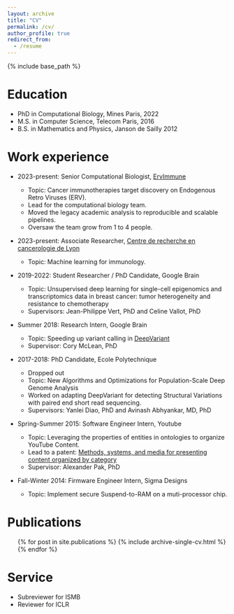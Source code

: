 ```yaml
---
layout: archive
title: "CV"
permalink: /cv/
author_profile: true
redirect_from:
  - /resume
---
```


{% include base_path %}

Education
======
* PhD in Computational Biology, Mines Paris, 2022
* M.S. in Computer Science, Telecom Paris, 2016
* B.S. in Mathematics and Physics, Janson de Sailly 2012

Work experience
======
* 2023-present: Senior Computational Biologist, [ErvImmune](https://www.ervimmune.com/)
  * Topic: Cancer immunotherapies target discovery on Endogenous Retro Viruses (ERV).
  * Lead for the computational biology team.
  * Moved the legacy academic analysis to reproducible and scalable pipelines.
  * Oversaw the team grow from 1 to 4 people.

* 2023-present: Associate Researcher, [Centre de  recherche en cancerologie de Lyon](https://www.crcl.fr/en/home/)
  * Topic: Machine learning for immunology.

* 2019-2022: Student Researcher / PhD Candidate, Google Brain
  * Topic: Unsupervised deep learning for single-cell epigenomics and transcriptomics data in breast cancer: tumor heterogeneity and resistance to chemotherapy
  * Supervisors: Jean-Philippe Vert, PhD and Celine Vallot, PhD

* Summer 2018: Research Intern, Google Brain
  * Topic: Speeding up variant calling in [DeepVariant](https://github.com/google/deepvariant)
  * Supervisor: Cory McLean, PhD

* 2017-2018: PhD Candidate, Ecole Polytechnique
  * Dropped out
  * Topic: New Algorithms and Optimizations for Population-Scale Deep Genome Analysis
  * Worked on adapting DeepVariant for detecting Structural Variations with paired end short read sequencing. 
  * Supervisors: Yanlei Diao, PhD and Avinash Abhyankar, MD, PhD

* Spring-Summer 2015: Software Engineer Intern, Youtube
  * Topic: Leveraging the properties of entities in ontologies to organize YouTube Content. 
  * Lead to a patent: [Methods, systems, and media for presenting content organized by category](https://patentimages.storage.googleapis.com/79/9e/86/297817473d3c37/US11036743.pdf)
  * Supervisor: Alexander Pak, PhD
  
* Fall-Winter 2014: Firmware Engineer Intern, Sigma Designs
  * Topic: Implement secure Suspend-to-RAM on a muti-processor chip. 

Publications
======
  <ul>{% for post in site.publications %}
    {% include archive-single-cv.html %}
  {% endfor %}</ul>
  
  
Service
======
* Subreviewer for ISMB
* Reviewer for ICLR
